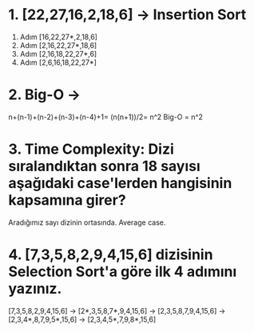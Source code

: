 # 1. [22,27,16,2,18,6] -> Insertion Sort

1. Adım [16,22,27*,2,18,6]
2. Adım [2,16,22,27*,18,6]
3. Adım [2,16,18,22,27*,6]
4. Adım [2,6,16,18,22,27*]

# 2. Big-O ->

n+(n-1)+(n-2)+(n-3)+(n-4)+1= (n(n+1))/2= n^2
Big-O = n^2 

# 3. Time Complexity: Dizi sıralandıktan sonra 18 sayısı aşağıdaki case'lerden hangisinin kapsamına girer? 

Aradığımız sayı dizinin ortasında. Average case.

# 4. [7,3,5,8,2,9,4,15,6] dizisinin Selection Sort'a göre ilk 4 adımını yazınız.

[7,3,5,8,2,9,4,15,6] -> [2*,3,5,8,7*,9,4,15,6] -> [2,3,5,8,7,9,4,15,6] -> [2,3,4*,8,7,9,5*,15,6] -> [2,3,4,5*,7,9,8*,15,6]

   

      

  

  